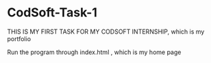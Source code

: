 # CodSoft-Task-1
THIS IS MY FIRST TASK FOR MY CODSOFT INTERNSHIP,
which is my portfolio

Run the program through index.html , which is my home page
